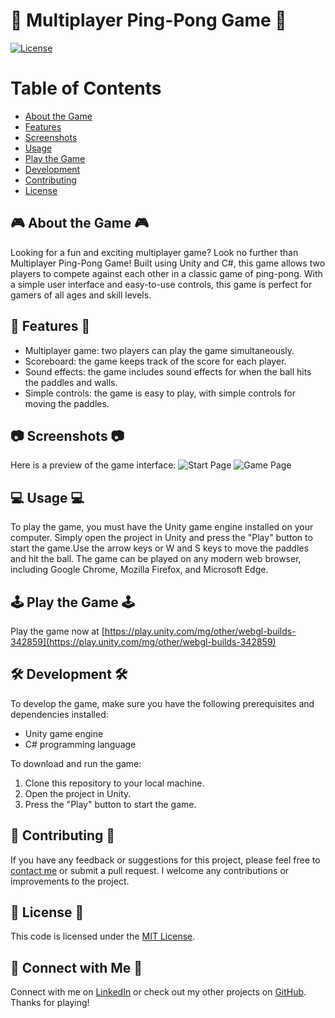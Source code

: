 # 🏓 Multiplayer Ping-Pong Game 🏓

[![License](https://img.shields.io/badge/license-MIT-blue.svg)](LICENSE)

# Table of Contents
- [About the Game](#-about-the-game-)
- [Features](#-features-)
- [Screenshots](#-screenshots-)
- [Usage](#-usage-)
- [Play the Game](#️-play-the-game-️)
- [Development](#️-development-️)
- [Contributing](#-contributing-)
- [License](#-license-)


## 🎮 About the Game 🎮

Looking for a fun and exciting multiplayer game? Look no further than Multiplayer Ping-Pong Game! Built using Unity and C#, this game allows two players to compete against each other in a classic game of ping-pong. With a simple user interface and easy-to-use controls, this game is perfect for gamers of all ages and skill levels.

## 🚀 Features 🚀

- Multiplayer game: two players can play the game simultaneously.
- Scoreboard: the game keeps track of the score for each player.
- Sound effects: the game includes sound effects for when the ball hits the paddles and walls.
- Simple controls: the game is easy to play, with simple controls for moving the paddles.


## 📷 Screenshots 📷
Here is a preview of the game interface:
![Start Page](https://user-images.githubusercontent.com/79741191/236845238-223a7e13-c09c-4f49-bc74-9b36578f7227.png)
![Game Page](https://user-images.githubusercontent.com/79741191/236845606-581223c2-caef-4c74-bdf4-c28428165c31.png)

## 💻 Usage 💻

To play the game, you must have the Unity game engine installed on your computer. Simply open the project in Unity and press the "Play" button to start the game.Use the arrow keys or W and S keys to move the paddles and hit the ball. The game can be played on any modern web browser, including Google Chrome, Mozilla Firefox, and Microsoft Edge.

## 🕹️ Play the Game 🕹️

Play the game now at [https://play.unity.com/mg/other/webgl-builds-342859](https://play.unity.com/mg/other/webgl-builds-342859)

## 🛠️ Development 🛠️

To develop the game, make sure you have the following prerequisites and dependencies installed:

- Unity game engine
- C# programming language

To download and run the game:

1. Clone this repository to your local machine.
2. Open the project in Unity.
3. Press the "Play" button to start the game.

## 🤝 Contributing 🤝

If you have any feedback or suggestions for this project, please feel free to [contact me](mailto:shreeltrivedi2020@gmail.com) or submit a pull request. I welcome any contributions or improvements to the project.

## 📜 License 📜

This code is licensed under the [MIT License](LICENSE).


## 👋 Connect with Me 👋

Connect with me on [LinkedIn](https://www.linkedin.com/in/shreel-trivedi/) or check out my other projects on [GitHub](https://github.com/shreeltrivedi2020). Thanks for playing!
